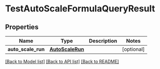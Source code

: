 # TestAutoScaleFormulaQueryResult

## Properties
Name | Type | Description | Notes
------------ | ------------- | ------------- | -------------
**auto_scale_run** | [**AutoScaleRun**](AutoScaleRun.md) |  | [optional] 

[[Back to Model list]](../README.md#documentation-for-models) [[Back to API list]](../README.md#documentation-for-api-endpoints) [[Back to README]](../README.md)


